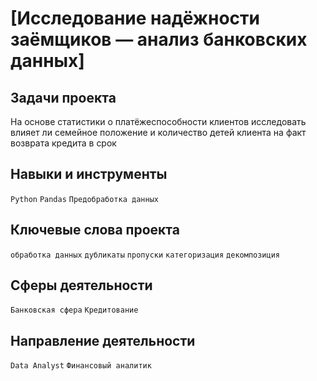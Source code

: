 # [Исследование надёжности заёмщиков — анализ банковских данных]
## Задачи проекта
На основе статистики о платёжеспособности клиентов исследовать влияет ли семейное положение и количество детей клиента на факт возврата кредита в срок

## Навыки и инструменты
`Python` `Pandas` `Предобработка данных`
## Ключевые слова проекта
`обработка данных` `дубликаты` `пропуски` `категоризация` `декомпозиция`
## Сферы деятельности
`Банковская сфера` `Кредитование`
## Направление деятельности
`Data Analyst` `Финансовый аналитик`

